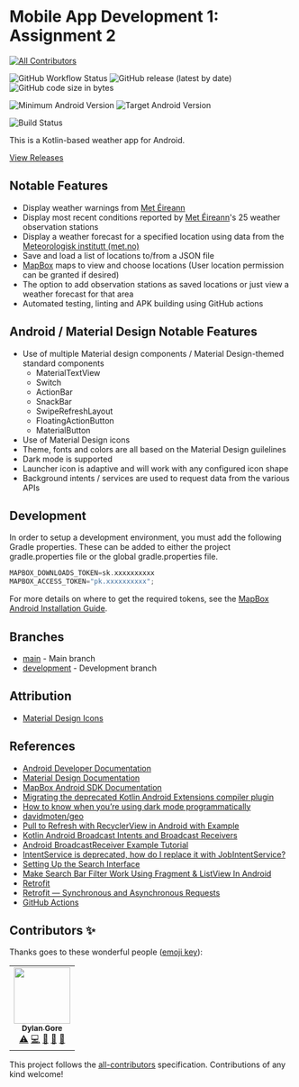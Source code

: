 # Mobile App Development 1: Assignment 2

<!-- ALL-CONTRIBUTORS-BADGE:START - Do not remove or modify this section -->
[![All Contributors](https://img.shields.io/badge/all_contributors-1-orange.svg?style=for-the-badge)](#contributors-)
<!-- ALL-CONTRIBUTORS-BADGE:END -->

![GitHub Workflow Status](https://img.shields.io/github/workflow/status/DylanGore/Mobile-App-Dev-1-Assignment2/Test,%20Build%20and%20Create%20Release?label=Build&style=for-the-badge)
![GitHub release (latest by date)](https://img.shields.io/github/v/release/DylanGore/Mobile-App-Dev-1-Assignment2?label=Latest%20Release&style=for-the-badge)
![GitHub code size in bytes](https://img.shields.io/github/languages/code-size/DylanGore/Mobile-App-Dev-1-Assignment2?label=Code%20Size&style=for-the-badge)

![Minimum Android Version](https://img.shields.io/badge/Minimum%20Version-8.0%20Oreo%20--%20API%20Level%2026-3DDC84?logo=android&style=for-the-badge)
![Target Android Version](https://img.shields.io/badge/Target%20Version-11.0%20--%20API%20Level%2030-3DDC84?logo=android&style=for-the-badge)

![Build Status](https://github.com/DylanGore/Mobile-App-Dev-1-Assignment2/workflows/Test,%20Build%20and%20Create%20Release/badge.svg)

This is a Kotlin-based weather app for Android.

[View Releases](https://github.com/DylanGore/Mobile-App-Dev-1-Assignment2/releases)

## Notable Features

-   Display weather warnings from [Met Éireann](https://met.ie)
-   Display most recent conditions reported by [Met Éireann](https://met.ie)'s 25 weather observation stations
-   Display a weather forecast for a specified location using data from the [Meteorologisk institutt (met.no)](https://met.no)
-   Save and load a list of locations to/from a JSON file
-   [MapBox](https://mapbox.com) maps to view and choose locations (User location permission can be granted if desired)
-   The option to add observation stations as saved locations or just view a weather forecast for that area
-   Automated testing, linting and APK building using GitHub actions

## Android / Material Design Notable Features

-   Use of multiple Material design components / Material Design-themed standard components
    -   MaterialTextView
    -   Switch
    -   ActionBar
    -   SnackBar
    -   SwipeRefreshLayout
    -   FloatingActionButton
    -   MaterialButton
-   Use of Material Design icons
-   Theme, fonts and colors are all based on the Material Design guilelines
-   Dark mode is supported
-   Launcher icon is adaptive and will work with any configured icon shape
-   Background intents / services are used to request data from the various APIs

## Development

In order to setup a development environment, you must add the following Gradle properties. These can be added to either the project gradle.properties file or the global gradle.properties file.

```groovy
MAPBOX_DOWNLOADS_TOKEN=sk.xxxxxxxxxx
MAPBOX_ACCESS_TOKEN="pk.xxxxxxxxxx";
```

For more details on where to get the required tokens, see the [MapBox Android Installation Guide](https://docs.mapbox.com/help/tutorials/first-steps-android-sdk/).

## Branches

-   [main](https://github.com/DylanGore/Mobile-App-Dev-1-Assignment2/tree/main) - Main branch
-   [development](https://github.com/DylanGore/Mobile-App-Dev-1-Assignment2/tree/development) - Development branch

## Attribution

-   [Material Design Icons](https://materialdesignicons.com/)

## References

-   [Android Developer Documentation](https://developer.android.com/docs)
-   [Material Design Documentation](https://material.io/)
-   [MapBox Android SDK Documentation](https://docs.mapbox.com/android/maps/guides/)
-   [Migrating the deprecated Kotlin Android Extensions compiler plugin](https://proandroiddev.com/migrating-the-deprecated-kotlin-android-extensions-compiler-plugin-to-viewbinding-d234c691dec7)
-   [How to know when you’re using dark mode programmatically](https://medium.com/@saishaddai/how-to-know-when-youre-using-dark-mode-programmatically-9be83fded4b0)
-   [davidmoten/geo](https://github.com/davidmoten/geo)
-   [Pull to Refresh with RecyclerView in Android with Example](https://www.geeksforgeeks.org/pull-to-refresh-with-recyclerview-in-android-with-example/)
-   [Kotlin Android Broadcast Intents and Broadcast Receivers](https://www.techotopia.com/index.php/Kotlin_Android_Broadcast_Intents_and_Broadcast_Receivers#An_Overview_of_Broadcast_Intent.EF.BB.BFs)
-   [Android BroadcastReceiver Example Tutorial](https://www.journaldev.com/10356/android-broadcastreceiver-example-tutorial#sending-broadcast-intents-from-the-activity)
-   [IntentService is deprecated, how do I replace it with JobIntentService?](https://stackoverflow.com/questions/62138507/intentservice-is-deprecated-how-do-i-replace-it-with-jobintentservice)
-   [Setting Up the Search Interface](https://developer.android.com/training/search/setup)
-   [Make Search Bar Filter Work Using Fragment & ListView In Android](https://medium.com/@royanimesh2211/make-search-bar-filter-work-using-fragment-listview-in-android-bc4ee921450d)
-   [Retrofit](https://square.github.io/retrofit/)
-   [Retrofit — Synchronous and Asynchronous Requests](https://futurestud.io/tutorials/retrofit-synchronous-and-asynchronous-requests)
-   [GitHub Actions](https://docs.github.com/en/free-pro-team@latest/actions)

## Contributors ✨

Thanks goes to these wonderful people ([emoji key](https://allcontributors.org/docs/en/emoji-key)):

<!-- ALL-CONTRIBUTORS-LIST:START - Do not remove or modify this section -->
<!-- prettier-ignore-start -->
<!-- markdownlint-disable -->
<table>
  <tr>
    <td align="center"><a href="https://dylangore.ie"><img src="https://avatars1.githubusercontent.com/u/2760449?v=4?s=100" width="100px;" alt=""/><br /><sub><b>Dylan Gore</b></sub></a><br /><a href="https://github.com/DylanGore/Mobile-App-Dev-1-Assignment2/commits?author=DylanGore" title="Tests">⚠️</a> <a href="https://github.com/DylanGore/Mobile-App-Dev-1-Assignment2/commits?author=DylanGore" title="Code">💻</a> <a href="#maintenance-DylanGore" title="Maintenance">🚧</a> <a href="#ideas-DylanGore" title="Ideas, Planning, & Feedback">🤔</a> <a href="#projectManagement-DylanGore" title="Project Management">📆</a></td>
  </tr>
</table>

<!-- markdownlint-restore -->
<!-- prettier-ignore-end -->

<!-- ALL-CONTRIBUTORS-LIST:END -->

This project follows the [all-contributors](https://github.com/all-contributors/all-contributors) specification. Contributions of any kind welcome!
